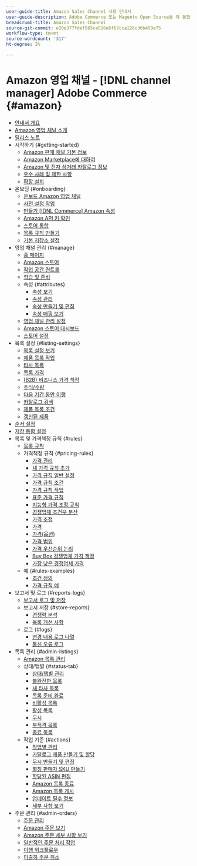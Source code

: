 ```yaml
---
user-guide-title: Amazon Sales Channel 사용 안내서
user-guide-description: Adobe Commerce 또는 Magento Open Source을 와 통합하여 Amazon을 통해 판매 생성 [!DNL Amazon Seller Central] 계정이 필요합니다.
breadcrumb-title: Amazon Sales Channel
source-git-commit: e20e377fdef565ca526e6f67cca126c36b450e75
workflow-type: tm+mt
source-wordcount: '317'
ht-degree: 2%

---
```



# Amazon 영업 채널 - [!DNL channel manager] Adobe Commerce {#amazon}

- [안내서 개요](guide-overview.md)
- [Amazon 영업 채널 소개](overview.md)
- [릴리스 노트](release-notes.md)
- 시작하기 {#getting-started}
   - [Amazon 판매 채널 기본 정보](about-amazon-sales-channel.md)
   - [Amazon Marketplace에 대하여](about-amazon-marketplace.md)
   - [Amazon 및 전자 상거래 카탈로그 정보](about-listings-and-catalog.md)
   - [우수 사례 및 제한 사항](amazon-best-practices.md)
   - [확장 설치](install.md)
- 온보딩 {#onboarding}
   - [온보드 Amazon 영업 채널](amazon-onboarding-home.md)
   - [사전 설정 작업](amazon-pre-setup-tasks.md)
   - [만들기 [!DNL Commerce] Amazon 속성](ob-creating-magento-attributes.md)
   - [Amazon API 키 확인](amazon-verify-api-key.md)
   - [스토어 통합](store-integration.md)
   - [목록 규칙 만들기](ob-create-listing-rule.md)
   - [기본 저장소 설정](default-store-settings.md)
- 영업 채널 관리 {#manage}
   - [홈 페이지](amazon-sales-channel-home.md)
   - [Amazon 스토어](managing-stores.md)
   - [작업 공간 컨트롤](workspace-controls.md)
   - [학습 및 준비](learning-preparation.md)
   - 속성 {#attributes}
      - [속성 보기](attributes-view.md)
      - [속성 관리](managing-attributes.md)
      - [속성 만들기 및 편집](creating-attributes.md)
      - [속성 매핑 보기](amazon-matching-attributes-values.md)
   - [영업 채널 관리 설정](sales-channel-settings.md)
   - [Amazon 스토어 대시보드](amazon-store-dashboard.md)
   - [스토어 설정](ob-store-review.md)
- 목록 설정 {#listing-settings}
   - [목록 설정 보기](listing-settings.md)
   - [제품 목록 작업](product-listing-actions.md)
   - [타사 목록](third-party-listing-settings.md)
   - [목록 가격](listing-price.md)
   - [(B2B) 비즈니스 가격 책정](business-pricing.md)
   - [주식/수량](stock-quantity.md)
   - [다음 기간 동안 이행](fulfilled-by.md)
   - [카탈로그 검색](catalog-search.md)
   - [제품 목록 조건](product-listing-condition.md)
   - [갱신된 제품](renewed-products.md)
- [순서 설정](order-settings.md)
- [저장 통합 설정](store-integration-settings.md)
- 목록 및 가격책정 규칙 {#rules}
   - [목록 규칙](listing-rules.md)
   - 가격책정 규칙 {#pricing-rules}
      - [가격 관리](pricing-products.md)
      - [새 가격 규칙 추가](add-pricing-rule.md)
      - [가격 규칙 일반 설정](pricing-rule-general-settings.md)
      - [가격 규칙 조건](pricing-rule-conditions.md)
      - [가격 규칙 작업](pricing-rule-actions.md)
      - [표준 가격 규칙](standard-price-rules.md)
      - [지능형 가격 조정 규칙](intelligent-repricing-rules.md)
      - [경쟁업체 조건부 분산](competitor-conditional-variances.md)
      - [가격 조정](price-adjustment.md)
      - [가격](floor-price.md)
      - [가격(옵션)](optional-ceiling-price.md)
      - [가격 범위](price-scope.md)
      - [가격 우선순위 논리](price-priority-logic.md)
      - [Buy Box 경쟁업체 가격 책정](buy-box-competitor-pricing.md)
      - [가장 낮은 경쟁업체 가격](lowest-competitor-pricing.md)
   - 예 {#rules-examples}
      - [조건 정의](ob-define-condition-example.md)
      - [가격 규칙 예](price-rule-examples.md)
- 보고서 및 로그 {#reports-logs}
   - [보고서 로그 및 저장](amazon-logs-reports.md)
   - 보고서 저장 {#store-reports}
      - [경쟁력 분석](competitive-price-analysis.md)
      - [목록 개선 사항](listing-improvements.md)
   - 로그 {#logs}
      - [변경 내용 로그 나열](listing-changes-log.md)
      - [통신 오류 로그](communication-errors-log.md)
- 목록 관리 {#admin-listings}
   - [Amazon 목록 관리](managing-product-listings.md)
   - 상태/탭별 {#status-tab}
      - [상태/탭별 관리](managing-listings-by-tab.md)
      - [불완전한 목록](incomplete-listings.md)
      - [새 타사 목록](new-third-party-listings.md)
      - [목록 준비 완료](ready-to-list.md)
      - [비활성 목록](inactive-listings.md)
      - [활성 목록](active-listings.md)
      - [무시](overrides.md)
      - [부적격 목록](ineligible-listings.md)
      - [종료 목록](ended-listings.md)
   - 작업 기준 {#actions}
      - [작업별 관리](managing-listings-by-action.md)
      - [카탈로그 제품 만들기 및 할당](creating-assigning-catalog-products.md)
      - [무시 만들기 및 편집](creating-editing-overrides.md)
      - [별칭 판매자 SKU 만들기](create-alias-seller-sku.md)
      - [할당된 ASIN 편집](edit-assigned-asin.md)
      - [Amazon 목록 종료](end-listings-manually.md)
      - [Amazon 목록 게시](publish-listings-manually.md)
      - [업데이트 필수 정보](amazon-manually-update-incomplete-listing.md)
      - [세부 사항 보기](product-listing-details.md)
- 주문 관리 {#admin-orders}
   - [주문 관리](managing-orders.md)
   - [Amazon 주문 보기](amazon-orders-all.md)
   - [Amazon 주문 세부 사항 보기](amazon-order-details.md)
   - [일반적인 주문 처리 작업](common-order-processing.md)
   - [이행 워크플로우](fulfillment-workflows.md)
   - [미출하 주문 취소](cancel-unshipped-order.md)
